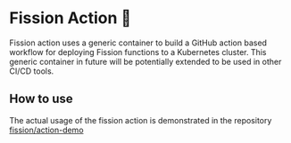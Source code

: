 # Fission Action 🚀

Fission action uses a generic container to build a GitHub action based workflow for deploying Fission functions to a Kubernetes cluster. This generic container in future will be potentially extended to be used in other CI/CD tools.

## How to use

The actual usage of the fission action is demonstrated in the repository [fission/action-demo](https://github.com/fission/action-demo)